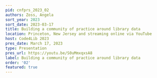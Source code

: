 ```yaml
---
pid: cnfprs_2023_02
authors: Zoss, Angela
sort_year: 2023
sort_date: 2023-03-17
title: Building a community of practice around library data
location: Princeton, New Jersey and streaming online via YouTube
host: Code4Lib 2023
pres_date: March 17, 2023
type: Presentation 
pres_url: https://youtu.be/S0uMmxqxsA8
label: Building a community of practice around library data
order: '02'
featured: true
---
```

